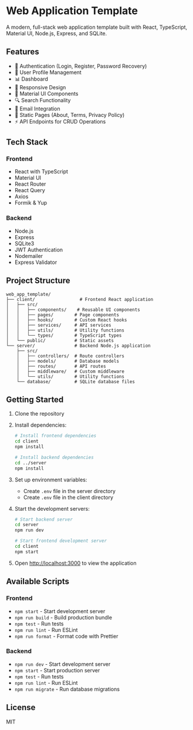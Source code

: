 # Web Application Template

A modern, full-stack web application template built with React, TypeScript, Material UI, Node.js, Express, and SQLite.

## Features

- 🔐 Authentication (Login, Register, Password Recovery)
- 👤 User Profile Management
- 📊 Dashboard
- 📱 Responsive Design
- 🎨 Material UI Components
- 🔍 Search Functionality
- 📧 Email Integration
- 📄 Static Pages (About, Terms, Privacy Policy)
- ⚡ API Endpoints for CRUD Operations

## Tech Stack

### Frontend
- React with TypeScript
- Material UI
- React Router
- React Query
- Axios
- Formik & Yup

### Backend
- Node.js
- Express
- SQLite3
- JWT Authentication
- Nodemailer
- Express Validator

## Project Structure
```
web_app_template/
├── client/                 # Frontend React application
│   ├── src/
│   │   ├── components/    # Reusable UI components
│   │   ├── pages/        # Page components
│   │   ├── hooks/        # Custom React hooks
│   │   ├── services/     # API services
│   │   ├── utils/        # Utility functions
│   │   └── types/        # TypeScript types
│   └── public/           # Static assets
└── server/               # Backend Node.js application
    ├── src/
    │   ├── controllers/  # Route controllers
    │   ├── models/       # Database models
    │   ├── routes/       # API routes
    │   ├── middleware/   # Custom middleware
    │   └── utils/        # Utility functions
    └── database/         # SQLite database files
```

## Getting Started

1. Clone the repository
2. Install dependencies:
   ```bash
   # Install frontend dependencies
   cd client
   npm install

   # Install backend dependencies
   cd ../server
   npm install
   ```

3. Set up environment variables:
   - Create `.env` file in the server directory
   - Create `.env` file in the client directory

4. Start the development servers:
   ```bash
   # Start backend server
   cd server
   npm run dev

   # Start frontend development server
   cd client
   npm start
   ```

5. Open [http://localhost:3000](http://localhost:3000) to view the application

## Available Scripts

### Frontend

- `npm start` - Start development server
- `npm run build` - Build production bundle
- `npm test` - Run tests
- `npm run lint` - Run ESLint
- `npm run format` - Format code with Prettier

### Backend

- `npm run dev` - Start development server
- `npm start` - Start production server
- `npm test` - Run tests
- `npm run lint` - Run ESLint
- `npm run migrate` - Run database migrations

## License

MIT
